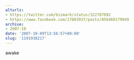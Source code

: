 ```yaml
---
alturls:
- https://twitter.com/bismark/status/322787092
- https://www.facebook.com/17803937/posts/856460179949
archive:
- 2007-10
date: '2007-10-09T13:56:57+00:00'
slug: '1191938217'
---
```


awake

